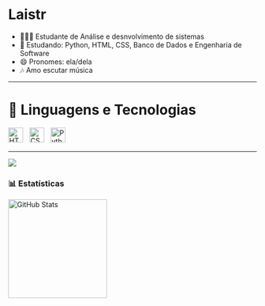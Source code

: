 # Laistr


- 👩🏻‍💻 Estudante de Análise e desnvolvimento de sistemas
- 🌱 Estudando: Python, HTML, CSS, Banco de Dados e Engenharia de Software
- 😄 Pronomes: ela/dela
- 🎶 Amo escutar música

--- 

# 🤖 Linguagens e Tecnologias

<img 
    align="left" 
    alt="HTML"
    title="HTML" 
    width="30px" 
    style="padding-right: 10px;" 
    src="https://cdn.jsdelivr.net/gh/devicons/devicon@latest/icons/html5/html5-original.svg" 
/>
<img 
    align="left" 
    alt="CSS" 
    title="CSS"
    width="30px" 
    style="padding-right: 10px;" 
    src="https://cdn.jsdelivr.net/gh/devicons/devicon@latest/icons/css3/css3-original.svg" 
/>
<img 
    align="left" 
    alt="Python" 
    title="Python"
    width="30px" 
    style="padding-right: 10px;" 
    src="https://cdn.jsdelivr.net/gh/devicons/devicon@latest/icons/python/python-original.svg" 
/>

<br/>
<br/>

---

<a href="https://www.linkedin.com/in/laís-tavares-rocha-21142535b" target="_blank"><img src="https://img.shields.io/badge/-LinkedIn-%23007785?style=for-the-badge&logo=linkedin&logoColor=white" target="_blank"></a>

### 📊 Estatísticas

<p>
  <img 
    align="left" 
    alt="GitHub Stats" 
    height="200" 
    style="padding-right: 10px;" 
    src="https://github-readme-stats.vercel.app/api?username=Laistr&show_icons=true&theme=tokyonight&include_all_commits=true&locale=pt-br" 
  />
